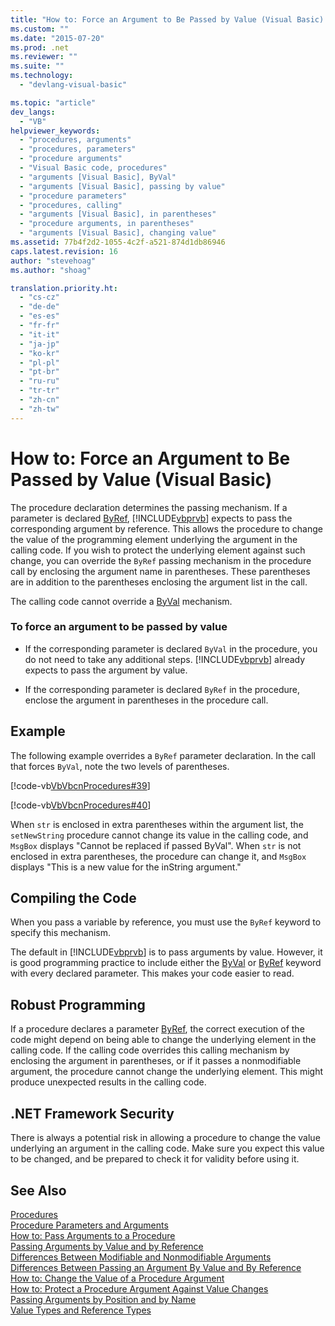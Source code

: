 ```yaml
---
title: "How to: Force an Argument to Be Passed by Value (Visual Basic) | Microsoft Docs"
ms.custom: ""
ms.date: "2015-07-20"
ms.prod: .net
ms.reviewer: ""
ms.suite: ""
ms.technology: 
  - "devlang-visual-basic"

ms.topic: "article"
dev_langs: 
  - "VB"
helpviewer_keywords: 
  - "procedures, arguments"
  - "procedures, parameters"
  - "procedure arguments"
  - "Visual Basic code, procedures"
  - "arguments [Visual Basic], ByVal"
  - "arguments [Visual Basic], passing by value"
  - "procedure parameters"
  - "procedures, calling"
  - "arguments [Visual Basic], in parentheses"
  - "procedure arguments, in parentheses"
  - "arguments [Visual Basic], changing value"
ms.assetid: 77b4f2d2-1055-4c2f-a521-874d1db86946
caps.latest.revision: 16
author: "stevehoag"
ms.author: "shoag"

translation.priority.ht: 
  - "cs-cz"
  - "de-de"
  - "es-es"
  - "fr-fr"
  - "it-it"
  - "ja-jp"
  - "ko-kr"
  - "pl-pl"
  - "pt-br"
  - "ru-ru"
  - "tr-tr"
  - "zh-cn"
  - "zh-tw"
---
```

# How to: Force an Argument to Be Passed by Value (Visual Basic)
The procedure declaration determines the passing mechanism. If a parameter is declared [ByRef](../../../../visual-basic/language-reference/modifiers/byref.md), [!INCLUDE[vbprvb](../../../../csharp/programming-guide/concepts/linq/includes/vbprvb_md.md)] expects to pass the corresponding argument by reference. This allows the procedure to change the value of the programming element underlying the argument in the calling code. If you wish to protect the underlying element against such change, you can override the `ByRef` passing mechanism in the procedure call by enclosing the argument name in parentheses. These parentheses are in addition to the parentheses enclosing the argument list in the call.  
  
 The calling code cannot override a [ByVal](../../../../visual-basic/language-reference/modifiers/byval.md) mechanism.  
  
### To force an argument to be passed by value  
  
-   If the corresponding parameter is declared `ByVal` in the procedure, you do not need to take any additional steps. [!INCLUDE[vbprvb](../../../../csharp/programming-guide/concepts/linq/includes/vbprvb_md.md)] already expects to pass the argument by value.  
  
-   If the corresponding parameter is declared `ByRef` in the procedure, enclose the argument in parentheses in the procedure call.  
  
## Example  
 The following example overrides a `ByRef` parameter declaration. In the call that forces `ByVal`, note the two levels of parentheses.  
  
 [!code-vb[VbVbcnProcedures#39](./codesnippet/VisualBasic/how-to-force-an-argument-to-be-passed-by-value_1.vb)]  
  
 [!code-vb[VbVbcnProcedures#40](./codesnippet/VisualBasic/how-to-force-an-argument-to-be-passed-by-value_2.vb)]  
  
 When `str` is enclosed in extra parentheses within the argument list, the `setNewString` procedure cannot change its value in the calling code, and `MsgBox` displays "Cannot be replaced if passed ByVal". When `str` is not enclosed in extra parentheses, the procedure can change it, and `MsgBox` displays "This is a new value for the inString argument."  
  
## Compiling the Code  
 When you pass a variable by reference, you must use the `ByRef` keyword to specify this mechanism.  
  
 The default in [!INCLUDE[vbprvb](../../../../csharp/programming-guide/concepts/linq/includes/vbprvb_md.md)] is to pass arguments by value. However, it is good programming practice to include either the [ByVal](../../../../visual-basic/language-reference/modifiers/byval.md) or [ByRef](../../../../visual-basic/language-reference/modifiers/byref.md) keyword with every declared parameter. This makes your code easier to read.  
  
## Robust Programming  
 If a procedure declares a parameter [ByRef](../../../../visual-basic/language-reference/modifiers/byref.md), the correct execution of the code might depend on being able to change the underlying element in the calling code. If the calling code overrides this calling mechanism by enclosing the argument in parentheses, or if it passes a nonmodifiable argument, the procedure cannot change the underlying element. This might produce unexpected results in the calling code.  
  
## .NET Framework Security  
 There is always a potential risk in allowing a procedure to change the value underlying an argument in the calling code. Make sure you expect this value to be changed, and be prepared to check it for validity before using it.  
  
## See Also  
 [Procedures](./index.md)   
 [Procedure Parameters and Arguments](./procedure-parameters-and-arguments.md)   
 [How to: Pass Arguments to a Procedure](./how-to-pass-arguments-to-a-procedure.md)   
 [Passing Arguments by Value and by Reference](./passing-arguments-by-value-and-by-reference.md)   
 [Differences Between Modifiable and Nonmodifiable Arguments](./differences-between-modifiable-and-nonmodifiable-arguments.md)   
 [Differences Between Passing an Argument By Value and By Reference](./differences-between-passing-an-argument-by-value-and-by-reference.md)   
 [How to: Change the Value of a Procedure Argument](./how-to-change-the-value-of-a-procedure-argument.md)   
 [How to: Protect a Procedure Argument Against Value Changes](./how-to-protect-a-procedure-argument-against-value-changes.md)   
 [Passing Arguments by Position and by Name](./passing-arguments-by-position-and-by-name.md)   
 [Value Types and Reference Types](../../../../visual-basic/programming-guide/language-features/data-types/value-types-and-reference-types.md)
